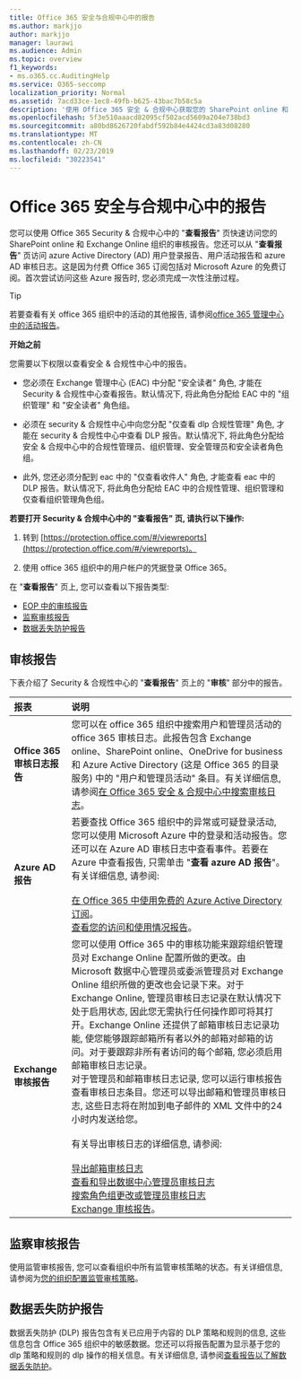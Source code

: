 ```yaml
---
title: Office 365 安全与合规中心中的报告
ms.author: markjjo
author: markjjo
manager: laurawi
ms.audience: Admin
ms.topic: overview
f1_keywords:
- ms.o365.cc.AuditingHelp
ms.service: O365-seccomp
localization_priority: Normal
ms.assetid: 7acd33ce-1ec8-49fb-b625-43bac7b58c5a
description: '使用 Office 365 安全 & 合规中心获取您的 SharePoint online 和 Exchange online 组织的各种报告, 以及 Azure Active Directory 报告。  '
ms.openlocfilehash: 5f3e510aaacd82095cf502acd5609a204e738bd3
ms.sourcegitcommit: a80bd8626720fabdf592b84e4424cd3a83d08280
ms.translationtype: MT
ms.contentlocale: zh-CN
ms.lasthandoff: 02/23/2019
ms.locfileid: "30223541"
---
```

# <a name="reports-in-the-office-365-security--compliance-center"></a>Office 365 安全与合规中心中的报告

您可以使用 Office 365 Security & 合规中心中的 "**查看报告**" 页快速访问您的 SharePoint online 和 Exchange Online 组织的审核报告。您还可以从 "**查看报告**" 页访问 azure Active Directory (AD) 用户登录报告、用户活动报告和 azure AD 审核日志。这是因为付费 Office 365 订阅包括对 Microsoft Azure 的免费订阅。首次尝试访问这些 Azure 报告时, 您必须完成一次性注册过程。 
  
> [!TIP]
> 若要查看有关 office 365 组织中的活动的其他报告, 请参阅[office 365 管理中心中的活动报告](https://support.office.com/article/0d6dfb17-8582-4172-a9a9-aed798150263)。 
  
 **开始之前**
  
您需要以下权限以查看安全 & 合规性中心中的报告。
  
- 您必须在 Exchange 管理中心 (EAC) 中分配 "安全读者" 角色, 才能在 Security & 合规性中心查看报告。默认情况下, 将此角色分配给 EAC 中的 "组织管理" 和 "安全读者" 角色组。
    
- 必须在 security & 合规性中心中向您分配 "仅查看 dlp 合规性管理" 角色, 才能在 security & 合规性中心中查看 DLP 报告。默认情况下, 将此角色分配给安全 & 合规中心中的合规性管理员、组织管理、安全管理员和安全读者角色组。

- 此外, 您还必须分配到 eac 中的 "仅查看收件人" 角色, 才能查看 eac 中的 DLP 报告。默认情况下, 将此角色分配给 EAC 中的合规性管理、组织管理和仅查看组织管理角色组。
  
 **若要打开 Security & 合规中心中的 "查看报告" 页, 请执行以下操作:**
  
1. 转到 [https://protection.office.com/#/viewreports](https://protection.office.com/#/viewreports)。
    
2. 使用 office 365 组织中的用户帐户的凭据登录 Office 365。
    
在 "**查看报告**" 页上, 您可以查看以下报告类型: 
  
- [EOP 中的审核报告](#auditing-reports)
- [监察审核报告](#supervisory-review-report)
- [数据丢失防护报告](#data-loss-prevention-reports)
    
## <a name="auditing-reports"></a>审核报告

下表介绍了 Security & 合规性中心的 "**查看报告**" 页上的 "**审核**" 部分中的报告。 
  
|**报表**|**说明**|
|:-----|:-----|
|**Office 365 审核日志报告** <br/> |您可以在 office 365 组织中搜索用户和管理员活动的 office 365 审核日志。此报告包含 Exchange online、SharePoint online、OneDrive for business 和 Azure Active Directory (这是 Office 365 的目录服务) 中的 "用户和管理员活动" 条目。有关详细信息, 请参阅[在 Office 365 安全 & 合规中心中搜索审核日志](search-the-audit-log-in-security-and-compliance.md)。<br/> |
|**Azure AD 报告** <br/> |若要查找 Office 365 组织中的异常或可疑登录活动, 您可以使用 Microsoft Azure 中的登录和活动报告。您还可以在 Azure AD 审核日志中查看事件。若要在 Azure 中查看报告, 只需单击 "**查看 azure AD 报告**"。有关详细信息, 请参阅:<br/><br/>[在 Office 365 中使用免费的 Azure Active Directory 订阅](use-your-free-azure-ad-subscription-in-office-365.md)。 <br/> [查看您的访问和使用情况报告](http://go.microsoft.com/fwlink/p/?LinkId=506902)。  <br/> |
|**Exchange 审核报告** <br/> | 您可以使用 Office 365 中的审核功能来跟踪组织管理员对 Exchange Online 配置所做的更改。由 Microsoft 数据中心管理员或委派管理员对 Exchange Online 组织所做的更改也会记录下来。对于 Exchange Online, 管理员审核日志记录在默认情况下处于启用状态, 因此您无需执行任何操作即可将其打开。Exchange Online 还提供了邮箱审核日志记录功能, 使您能够跟踪邮箱所有者以外的邮箱对邮箱的访问。对于要跟踪非所有者访问的每个邮箱, 您必须启用邮箱审核日志记录。<br/>  对于管理员和邮箱审核日志记录, 您可以运行审核报告查看审核日志条目。您还可以导出邮箱和管理员审核日志, 这些日志将在附加到电子邮件的 XML 文件中的24小时内发送给您。<br/><br/>有关导出审核日志的详细信息, 请参阅:  <br/><br/> [导出邮箱审核日志](http://go.microsoft.com/fwlink/p/?LinkID=404104) <br/> [查看和导出数据中心管理员审核日志](http://go.microsoft.com/fwlink/p/?LinkId=404109) <br/> [搜索角色组更改或管理员审核日志](http://go.microsoft.com/fwlink/p/?LinkId=404105) <br/>   [Exchange 审核报告](http://go.microsoft.com/fwlink/p/?LinkID=395232)。  <br/> |
   
## <a name="supervisory-review-report"></a>监察审核报告

使用监管审核报告, 您可以查看组织中所有监管审核策略的状态。有关详细信息, 请参阅为[您的组织配置监管审核策略](configure-supervision-policies.md)。
  
## <a name="data-loss-prevention-reports"></a>数据丢失防护报告

数据丢失防护 (DLP) 报告包含有关已应用于内容的 DLP 策略和规则的信息, 这些信息包含 Office 365 组织中的敏感数据。您还可以将报告配置为显示基于您的 dlp 策略和规则的 dlp 操作的相关信息。有关详细信息, 请参阅[查看报告以了解数据丢失防护](view-the-dlp-reports.md)。
